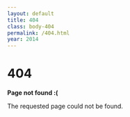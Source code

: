 ```yaml
---
layout: default
title: 404
class: body-404
permalink: /404.html
year: 2014
---
```


<div class="body-404 container">
  <h1>404</h1>

  <p><strong>Page not found :(</strong></p>
  <p>The requested page could not be found.</p>
</div>
